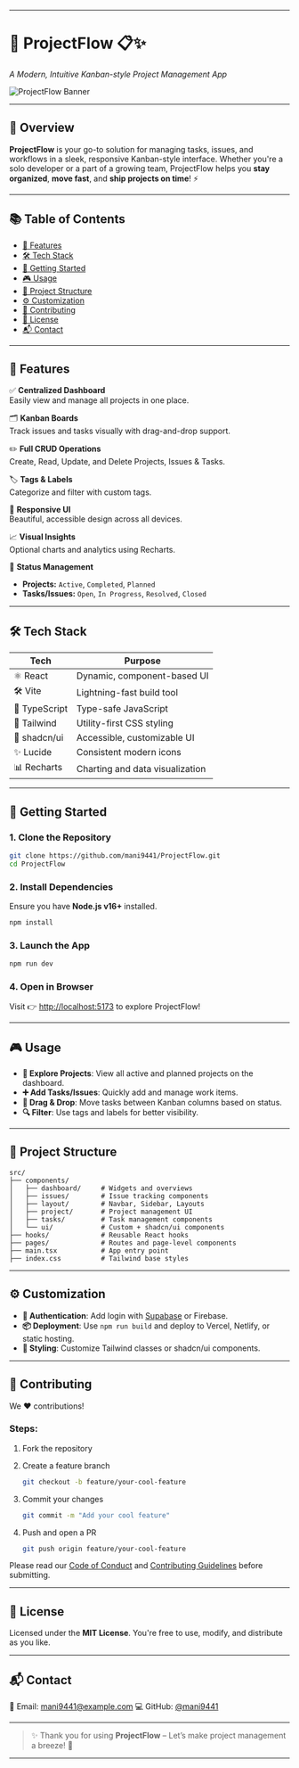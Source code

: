 
---
# 🚀 ProjectFlow 📋✨  
_A Modern, Intuitive Kanban-style Project Management App_

![ProjectFlow Banner](https://github.com/mani9441/ProjectFlow/assets/banner-placeholder.png) <!-- Optional: Replace with actual banner -->

---

## 🌟 Overview

**ProjectFlow** is your go-to solution for managing tasks, issues, and workflows in a sleek, responsive Kanban-style interface. Whether you're a solo developer or a part of a growing team, ProjectFlow helps you **stay organized**, **move fast**, and **ship projects on time**! ⚡

---

## 📚 Table of Contents

- [🌟 Features](#-features)
- [🛠️ Tech Stack](#-tech-stack)
- [🚀 Getting Started](#-getting-started)
- [🎮 Usage](#-usage)
- [📂 Project Structure](#-project-structure)
- [⚙️ Customization](#-customization)
- [🤝 Contributing](#-contributing)
- [📜 License](#-license)
- [📬 Contact](#-contact)

---

## 🌟 Features

✅ **Centralized Dashboard**  
Easily view and manage all projects in one place.

🗂️ **Kanban Boards**  
Track issues and tasks visually with drag-and-drop support.

✏️ **Full CRUD Operations**  
Create, Read, Update, and Delete Projects, Issues & Tasks.

🏷️ **Tags & Labels**  
Categorize and filter with custom tags.

📱 **Responsive UI**  
Beautiful, accessible design across all devices.

📈 **Visual Insights**  
Optional charts and analytics using Recharts.

🔄 **Status Management**
- **Projects:** `Active`, `Completed`, `Planned`  
- **Tasks/Issues:** `Open`, `In Progress`, `Resolved`, `Closed`

---

## 🛠️ Tech Stack

| Tech         | Purpose                        |
|--------------|--------------------------------|
| ⚛️ React     | Dynamic, component-based UI    |
| 🛠️ Vite      | Lightning-fast build tool      |
| 🧠 TypeScript | Type-safe JavaScript           |
| 🎨 Tailwind  | Utility-first CSS styling      |
| 🧩 shadcn/ui | Accessible, customizable UI    |
| ✨ Lucide     | Consistent modern icons        |
| 📊 Recharts  | Charting and data visualization|

---

## 🚀 Getting Started

### 1. Clone the Repository

```bash
git clone https://github.com/mani9441/ProjectFlow.git
cd ProjectFlow
````

### 2. Install Dependencies

Ensure you have **Node.js v16+** installed.

```bash
npm install
```

### 3. Launch the App

```bash
npm run dev
```

### 4. Open in Browser

Visit 👉 [http://localhost:5173](http://localhost:5173) to explore ProjectFlow!

---

## 🎮 Usage

* **📂 Explore Projects**: View all active and planned projects on the dashboard.
* **➕ Add Tasks/Issues**: Quickly add and manage work items.
* **📌 Drag & Drop**: Move tasks between Kanban columns based on status.
* **🔍 Filter**: Use tags and labels for better visibility.

---

## 📂 Project Structure

```
src/
├── components/
│   ├── dashboard/     # Widgets and overviews
│   ├── issues/        # Issue tracking components
│   ├── layout/        # Navbar, Sidebar, Layouts
│   ├── project/       # Project management UI
│   ├── tasks/         # Task management components
│   └── ui/            # Custom + shadcn/ui components
├── hooks/             # Reusable React hooks
├── pages/             # Routes and page-level components
├── main.tsx           # App entry point
├── index.css          # Tailwind base styles
```

---

## ⚙️ Customization

* **🔐 Authentication**: Add login with [Supabase](https://supabase.com) or Firebase.
* **📦 Deployment**: Use `npm run build` and deploy to Vercel, Netlify, or static hosting.
* **🎨 Styling**: Customize Tailwind classes or shadcn/ui components.

---

## 🤝 Contributing

We ❤️ contributions!

### Steps:

1. Fork the repository
2. Create a feature branch

   ```bash
   git checkout -b feature/your-cool-feature
   ```
3. Commit your changes

   ```bash
   git commit -m "Add your cool feature"
   ```
4. Push and open a PR

   ```bash
   git push origin feature/your-cool-feature
   ```

Please read our [Code of Conduct](./CODE_OF_CONDUCT.md) and [Contributing Guidelines](./CONTRIBUTING.md) before submitting.

---

## 📜 License

Licensed under the **MIT License**.
You're free to use, modify, and distribute as you like.

---

## 📬 Contact

📧 Email: [mani9441@example.com](mailto:mani9441@example.com)
💻 GitHub: [@mani9441](https://github.com/mani9441)

---

> ✨ Thank you for using **ProjectFlow** – Let’s make project management a breeze! 🌈

---

